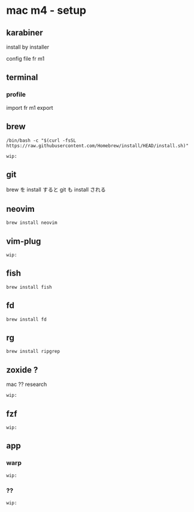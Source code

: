 
# mac m4  -  setup


## karabiner

install by installer

config file fr m1


## terminal

### profile

import fr m1 export


## brew

```
/bin/bash -c "$(curl -fsSL https://raw.githubusercontent.com/Homebrew/install/HEAD/install.sh)"
```

```
wip:
```


## git

brew を install すると
git  も install される


## neovim

```
brew install neovim
```


## vim-plug

```
wip:
```


## fish

```
brew install fish
```


## fd

```
brew install fd
```


## rg

```
brew install ripgrep
```


## zoxide ?

mac ??  research

```
wip:
```


## fzf

```
wip:
```


## app

### warp

```
wip:
```

### ??

```
wip:
```


